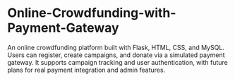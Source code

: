 # Online-Crowdfunding-with-Payment-Gateway
An online crowdfunding platform built with Flask, HTML, CSS, and MySQL. Users can register, create campaigns, and donate via a simulated payment gateway. It supports campaign tracking and user authentication, with future plans for real payment integration and admin features.
